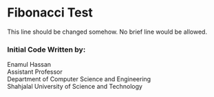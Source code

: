 Fibonacci Test
==============

This line should be changed somehow. No brief line would be allowed.

### Initial Code Written by:

Enamul Hassan  
Assistant Professor  
Department of Computer Science and Engineering  
Shahjalal University of Science and Technology
